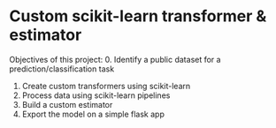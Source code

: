 # Custom scikit-learn transformer & estimator

Objectives of this project:
0. Identify a public dataset for a prediction/classification task
1. Create custom transformers using scikit-learn
2. Process data using scikit-learn pipelines
3. Build a custom estimator
4. Export the model on a simple flask app

